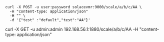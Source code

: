 


~~~
curl -X POST -u user:password solacevmr:9000/scale/a/b/c/AA \
  -H "content-type: application/json"
  -H "" \
  -d '{"test" :"default","test":"AA"}'
~~~

curl -X GET -u admin:admin 192.168.56.1:1880/scale/a/b/c/AA  -H "content-type: application/json" 

